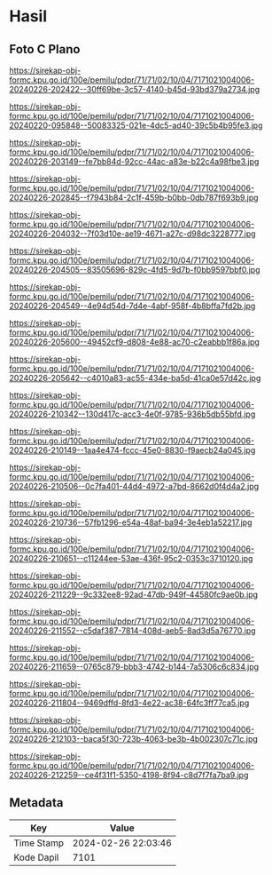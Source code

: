 # Hasil

## Foto C Plano

https://sirekap-obj-formc.kpu.go.id/100e/pemilu/pdpr/71/71/02/10/04/7171021004006-20240226-202422--30ff69be-3c57-4140-b45d-93bd379a2734.jpg

https://sirekap-obj-formc.kpu.go.id/100e/pemilu/pdpr/71/71/02/10/04/7171021004006-20240220-095848--50083325-021e-4dc5-ad40-39c5b4b95fe3.jpg

https://sirekap-obj-formc.kpu.go.id/100e/pemilu/pdpr/71/71/02/10/04/7171021004006-20240226-203149--fe7bb84d-92cc-44ac-a83e-b22c4a98fbe3.jpg

https://sirekap-obj-formc.kpu.go.id/100e/pemilu/pdpr/71/71/02/10/04/7171021004006-20240226-202845--f7943b84-2c1f-459b-b0bb-0db787f693b9.jpg

https://sirekap-obj-formc.kpu.go.id/100e/pemilu/pdpr/71/71/02/10/04/7171021004006-20240226-204032--7f03d10e-ae19-4671-a27c-d98dc3228777.jpg

https://sirekap-obj-formc.kpu.go.id/100e/pemilu/pdpr/71/71/02/10/04/7171021004006-20240226-204505--83505696-829c-4fd5-9d7b-f0bb9597bbf0.jpg

https://sirekap-obj-formc.kpu.go.id/100e/pemilu/pdpr/71/71/02/10/04/7171021004006-20240226-204549--4e94d54d-7d4e-4abf-958f-4b8bffa7fd2b.jpg

https://sirekap-obj-formc.kpu.go.id/100e/pemilu/pdpr/71/71/02/10/04/7171021004006-20240226-205600--49452cf9-d808-4e88-ac70-c2eabbb1f86a.jpg

https://sirekap-obj-formc.kpu.go.id/100e/pemilu/pdpr/71/71/02/10/04/7171021004006-20240226-205642--c4010a83-ac55-434e-ba5d-41ca0e57d42c.jpg

https://sirekap-obj-formc.kpu.go.id/100e/pemilu/pdpr/71/71/02/10/04/7171021004006-20240226-210342--130d417c-acc3-4e0f-9785-936b5db55bfd.jpg

https://sirekap-obj-formc.kpu.go.id/100e/pemilu/pdpr/71/71/02/10/04/7171021004006-20240226-210149--1aa4e474-fccc-45e0-8830-f9aecb24a045.jpg

https://sirekap-obj-formc.kpu.go.id/100e/pemilu/pdpr/71/71/02/10/04/7171021004006-20240226-210506--0c7fa401-44d4-4972-a7bd-8662d0f4d4a2.jpg

https://sirekap-obj-formc.kpu.go.id/100e/pemilu/pdpr/71/71/02/10/04/7171021004006-20240226-210736--57fb1296-e54a-48af-ba94-3e4eb1a52217.jpg

https://sirekap-obj-formc.kpu.go.id/100e/pemilu/pdpr/71/71/02/10/04/7171021004006-20240226-210651--c11244ee-53ae-436f-95c2-0353c3710120.jpg

https://sirekap-obj-formc.kpu.go.id/100e/pemilu/pdpr/71/71/02/10/04/7171021004006-20240226-211229--9c332ee8-92ad-47db-949f-44580fc9ae0b.jpg

https://sirekap-obj-formc.kpu.go.id/100e/pemilu/pdpr/71/71/02/10/04/7171021004006-20240226-211552--c5daf387-7814-408d-aeb5-8ad3d5a76770.jpg

https://sirekap-obj-formc.kpu.go.id/100e/pemilu/pdpr/71/71/02/10/04/7171021004006-20240226-211659--0765c879-bbb3-4742-b144-7a5306c6c834.jpg

https://sirekap-obj-formc.kpu.go.id/100e/pemilu/pdpr/71/71/02/10/04/7171021004006-20240226-211804--9469dffd-8fd3-4e22-ac38-64fc3ff77ca5.jpg

https://sirekap-obj-formc.kpu.go.id/100e/pemilu/pdpr/71/71/02/10/04/7171021004006-20240226-212103--baca5f30-723b-4063-be3b-4b002307c71c.jpg

https://sirekap-obj-formc.kpu.go.id/100e/pemilu/pdpr/71/71/02/10/04/7171021004006-20240226-212259--ce4f31f1-5350-4198-8f94-c8d7f7fa7ba9.jpg


## Metadata

| Key        | Value               |
| ---------- | ------------------- |
| Time Stamp | 2024-02-26 22:03:46 |
| Kode Dapil | 7101                |



